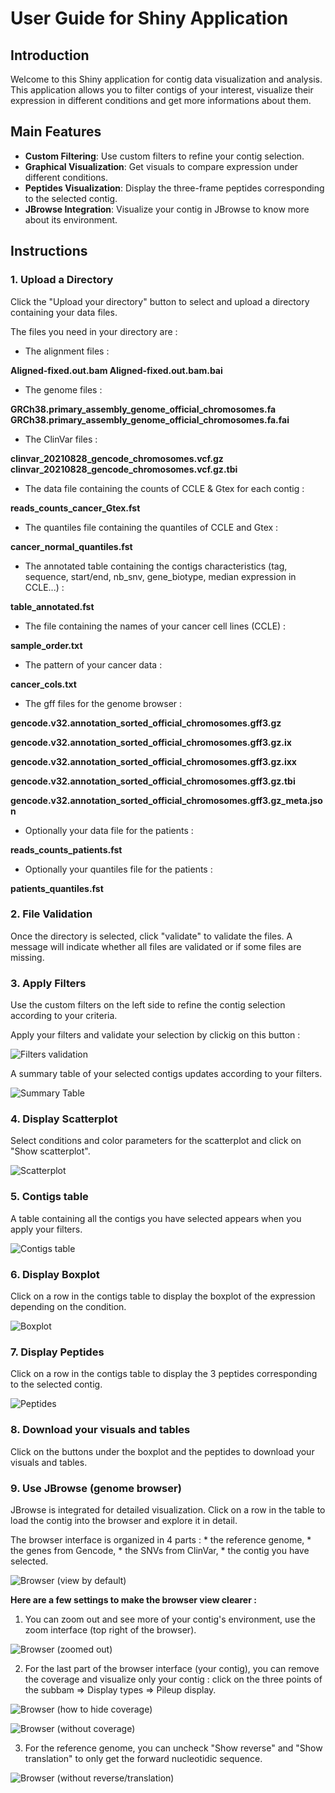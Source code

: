 # User Guide for Shiny Application

## Introduction

Welcome to this Shiny application for contig data visualization and analysis. This
application allows you to filter contigs of your interest, visualize
their expression in different conditions and get more informations about
them.

## Main Features

-   **Custom Filtering**: Use custom filters to refine your contig
    selection.
-   **Graphical Visualization**: Get visuals to compare expression under
    different conditions.
-   **Peptides Visualization**: Display the three-frame peptides
    corresponding to the selected contig.
-   **JBrowse Integration**: Visualize your contig in JBrowse to know
    more about its environment.

## Instructions

### 1. Upload a Directory

Click the "Upload your directory" button to select and upload a
directory containing your data files.

The files you need in your directory are :

-   The alignment files :

**Aligned-fixed.out.bam Aligned-fixed.out.bam.bai**

-   The genome files :

**GRCh38.primary_assembly_genome_official_chromosomes.fa**
**GRCh38.primary_assembly_genome_official_chromosomes.fa.fai**

-   The ClinVar files :

**clinvar_20210828_gencode_chromosomes.vcf.gz**
**clinvar_20210828_gencode_chromosomes.vcf.gz.tbi**

-   The data file containing the counts of CCLE & Gtex for each contig :

**reads_counts_cancer_Gtex.fst**

-   The quantiles file containing the quantiles of CCLE and Gtex :

**cancer_normal_quantiles.fst**

-   The annotated table containing the contigs characteristics (tag,
    sequence, start/end, nb_snv, gene_biotype, median expression in
    CCLE...) :

**table_annotated.fst**

-   The file containing the names of your cancer cell lines (CCLE) :

**sample_order.txt**

-   The pattern of your cancer data :

**cancer_cols.txt**

-   The gff files for the genome browser :

**gencode.v32.annotation_sorted_official_chromosomes.gff3.gz**

**gencode.v32.annotation_sorted_official_chromosomes.gff3.gz.ix**

**gencode.v32.annotation_sorted_official_chromosomes.gff3.gz.ixx**

**gencode.v32.annotation_sorted_official_chromosomes.gff3.gz.tbi**

**gencode.v32.annotation_sorted_official_chromosomes.gff3.gz_meta.json**

-   Optionally your data file for the patients :

**reads_counts_patients.fst**

-   Optionally your quantiles file for the patients :

**patients_quantiles.fst**

### 2. File Validation

Once the directory is selected, click "validate" to validate the files.
A message will indicate whether all files are validated or if some files
are missing.

### 3. Apply Filters

Use the custom filters on the left side to refine the contig selection
according to your criteria.

Apply your filters and validate your selection by clickig on this button
:

![Filters validation](Images/apply_filters.png)

A summary table of your selected contigs updates according to your
filters.

![Summary Table](Images/summary_table.png)

### 4. Display Scatterplot

Select conditions and color parameters for the scatterplot and click on
"Show scatterplot".

![Scatterplot](Images/scatterplot.png)

### 5. Contigs table

A table containing all the contigs you have selected appears when you
apply your filters.

![Contigs table](Images/contigs_table.png)

### 6. Display Boxplot

Click on a row in the contigs table to display the boxplot of the
expression depending on the condition.

![Boxplot](Images/boxplot.png)

### 7. Display Peptides

Click on a row in the contigs table to display the 3 peptides
corresponding to the selected contig.

![Peptides](Images/peptides.png)

### 8. Download your visuals and tables

Click on the buttons under the boxplot and the peptides to download your
visuals and tables.

### 9. Use JBrowse (genome browser)

JBrowse is integrated for detailed visualization. Click on a row in the
table to load the contig into the browser and explore it in detail.

The browser interface is organized in 4 parts : \* the reference genome,
\* the genes from Gencode, \* the SNVs from ClinVar, \* the contig you
have selected.

![Browser (view by default)](Images/browser1.png)

**Here are a few settings to make the browser view clearer :**

1.  You can zoom out and see more of your contig's environment, use the
    zoom interface (top right of the browser).

![Browser (zoomed out)](Images/browser2.png)

2.  For the last part of the browser interface (your contig), you can
    remove the coverage and visualize only your contig : click on the
    three points of the subbam =\> Display types =\> Pileup display.

![Browser (how to hide coverage)](Images/browser5.png)

![Browser (without coverage)](Images/browser3.png)

3.  For the reference genome, you can uncheck "Show reverse" and "Show
    translation" to only get the forward nucleotidic sequence.

![Browser (without reverse/translation)](Images/browser4.png)
